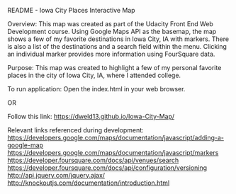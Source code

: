 README - Iowa City Places Interactive Map

Overview:
This map was created as part of the Udacity Front End Web Development course. Using Google Maps API as the basemap, the map shows a few of my favorite destinations in Iowa City, IA with markers. There is also a list of the destinations and a search field within the menu. Clicking an individual marker provides more information using FourSquare data.

Purpose:
This map was created to highlight a few of my personal favorite places in the city of Iowa City, IA, where I attended college.

To run application:
Open the index.html in your web browser.

OR

Follow this link: https://dweld13.github.io/Iowa-City-Map/


Relevant links referenced during development:
https://developers.google.com/maps/documentation/javascript/adding-a-google-map
https://developers.google.com/maps/documentation/javascript/markers
https://developer.foursquare.com/docs/api/venues/search
https://developer.foursquare.com/docs/api/configuration/versioning
http://api.jquery.com/jquery.ajax/
http://knockoutjs.com/documentation/introduction.html
